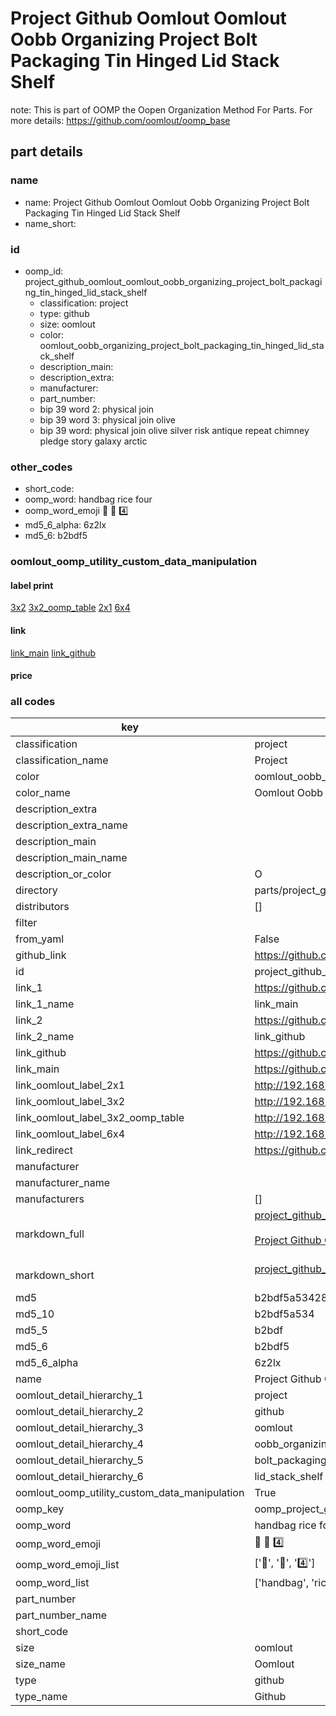 # Project Github Oomlout Oomlout Oobb Organizing Project Bolt Packaging Tin Hinged Lid Stack Shelf  

note: This is part of OOMP the Oopen Organization Method For Parts. For more details: https://github.com/oomlout/oomp_base

##  part details
  







### name
* name: Project Github Oomlout Oomlout Oobb Organizing Project Bolt Packaging Tin Hinged Lid Stack Shelf
* name_short: 
### id
* oomp_id: project_github_oomlout_oomlout_oobb_organizing_project_bolt_packaging_tin_hinged_lid_stack_shelf
  * classification: project
  * type: github
  * size: oomlout
  * color: oomlout_oobb_organizing_project_bolt_packaging_tin_hinged_lid_stack_shelf
  * description_main: 
  * description_extra: 
  * manufacturer: 
  * part_number: 
  * bip 39 word 2: physical join
  * bip 39 word 3: physical join olive
  * bip 39 word: physical join olive silver risk antique repeat chimney pledge story galaxy arctic

### other_codes
* short_code: 
* oomp_word: handbag rice four
* oomp_word_emoji :handbag: :rice: :four:
* md5_6_alpha: 6z2lx
* md5_6: b2bdf5






### oomlout_oomp_utility_custom_data_manipulation
#### label print
[3x2](http://192.168.1.245:1112/?label=oomp%206z2lx)
[3x2_oomp_table](http://192.168.1.108:1112/?label=oomp%206z2lx)
[2x1](http://192.168.1.242:1112/?label=oomp%206z2lx)
[6x4](http://192.168.1.55:1112/?label=oomp%206z2lx)    

#### link

[link_main](https://github.com/oomlout/oomlout_oomp_version_1_messy/tree/main/parts/project_github_oomlout_oomlout_oobb_organizing_project_bolt_packaging_tin_hinged_lid_stack_shelf) [link_github](https://github.com/oomlout/oomlout_oomp_version_1_messy/tree/main/parts/project_github_oomlout_oomlout_oobb_organizing_project_bolt_packaging_tin_hinged_lid_stack_shelf)                             

#### price







### all codes 
| key | value |  
| --- | --- |  
| classification | project |  
| classification_name | Project |  
| color | oomlout_oobb_organizing_project_bolt_packaging_tin_hinged_lid_stack_shelf |  
| color_name | Oomlout Oobb Organizing Project Bolt Packaging Tin Hinged Lid Stack Shelf |  
| description_extra |  |  
| description_extra_name |  |  
| description_main |  |  
| description_main_name |  |  
| description_or_color | O  |  
| directory | parts/project_github_oomlout_oomlout_oobb_organizing_project_bolt_packaging_tin_hinged_lid_stack_shelf |  
| distributors | [] |  
| filter |  |  
| from_yaml | False |  
| github_link | https://github.com/oomlout/oomlout_oomp_part_src/tree/main/parts/project_github_oomlout_oomlout_oobb_organizing_project_bolt_packaging_tin_hinged_lid_stack_shelf |  
| id | project_github_oomlout_oomlout_oobb_organizing_project_bolt_packaging_tin_hinged_lid_stack_shelf |  
| link_1 | https://github.com/oomlout/oomlout_oomp_version_1_messy/tree/main/parts/project_github_oomlout_oomlout_oobb_organizing_project_bolt_packaging_tin_hinged_lid_stack_shelf |  
| link_1_name | link_main |  
| link_2 | https://github.com/oomlout/oomlout_oomp_version_1_messy/tree/main/parts/project_github_oomlout_oomlout_oobb_organizing_project_bolt_packaging_tin_hinged_lid_stack_shelf |  
| link_2_name | link_github |  
| link_github | https://github.com/oomlout/oomlout_oomp_version_1_messy/tree/main/parts/project_github_oomlout_oomlout_oobb_organizing_project_bolt_packaging_tin_hinged_lid_stack_shelf |  
| link_main | https://github.com/oomlout/oomlout_oomp_version_1_messy/tree/main/parts/project_github_oomlout_oomlout_oobb_organizing_project_bolt_packaging_tin_hinged_lid_stack_shelf |  
| link_oomlout_label_2x1 | http://192.168.1.242:1112/?label=oomp%206z2lx |  
| link_oomlout_label_3x2 | http://192.168.1.245:1112/?label=oomp%206z2lx |  
| link_oomlout_label_3x2_oomp_table | http://192.168.1.108:1112/?label=oomp%206z2lx |  
| link_oomlout_label_6x4 | http://192.168.1.55:1112/?label=oomp%206z2lx |  
| link_redirect | https://github.com/oomlout/oomlout_oomp_version_1_messy/tree/main/parts/project_github_oomlout_oomlout_oobb_organizing_project_bolt_packaging_tin_hinged_lid_stack_shelf |  
| manufacturer |  |  
| manufacturer_name |  |  
| manufacturers | [] |  
| markdown_full | [project_github_oomlout_oomlout_oobb_organizing_project_bolt_packaging_tin_hinged_lid_stack_shelf](none)<br>[](none)<br>[Project Github Oomlout Oomlout Oobb Organizing Project Bolt Packaging Tin Hinged Lid Stack Shelf](none)<br><br> |  
| markdown_short | [project_github_oomlout_oomlout_oobb_organizing_project_bolt_packaging_tin_hinged_lid_stack_shelf](none)<br><br> |  
| md5 | b2bdf5a5342816d427dd3c8d345e0d1f |  
| md5_10 | b2bdf5a534 |  
| md5_5 | b2bdf |  
| md5_6 | b2bdf5 |  
| md5_6_alpha | 6z2lx |  
| name | Project Github Oomlout Oomlout Oobb Organizing Project Bolt Packaging Tin Hinged Lid Stack Shelf |  
| oomlout_detail_hierarchy_1 | project |  
| oomlout_detail_hierarchy_2 | github |  
| oomlout_detail_hierarchy_3 | oomlout |  
| oomlout_detail_hierarchy_4 | oobb_organizing_project |  
| oomlout_detail_hierarchy_5 | bolt_packaging_tin_hinged |  
| oomlout_detail_hierarchy_6 | lid_stack_shelf |  
| oomlout_oomp_utility_custom_data_manipulation | True |  
| oomp_key | oomp_project_github_oomlout_oomlout_oobb_organizing_project_bolt_packaging_tin_hinged_lid_stack_shelf |  
| oomp_word | handbag rice four |  
| oomp_word_emoji | :handbag: :rice: :four: |  
| oomp_word_emoji_list | [':handbag:', ':rice:', ':four:'] |  
| oomp_word_list | ['handbag', 'rice', 'four'] |  
| part_number |  |  
| part_number_name |  |  
| short_code |  |  
| size | oomlout |  
| size_name | Oomlout |  
| type | github |  
| type_name | Github |  

